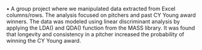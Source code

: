 •	A group project where we manipulated data extracted from Excel columns/rows. The analysis focused on pitchers and past CY Young award winners. The data was  modeled using linear discriminant analysis by applying the LDA() and QDA() function from the MASS library. It was found that longevity and consistency in a pitcher increased the probability of winning the CY Young award. 
